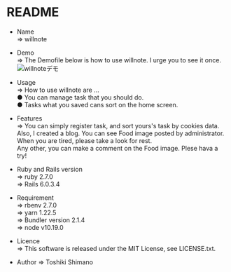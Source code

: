 # README

* Name <!-- プロジェクト名 -->  
  =>  willnote  

* Demo <!-- 動作例や画像の貼り付け -->  
  => The Demofile below is how to use willnote. I urge you to see it once.
  ![willnoteデモ](willnoteDemo.gif)

* Usage <!-- willnoteの基本的な使い方など -->  
  => How to use willnote are ...  
  ● You can manage task that you should do.  
  ● Tasks what you saved cans sort on the home screen.  

* Features <!-- 特徴やセールスポイント -->  
  => You can simply register task, and sort yours's task by cookies data.  
     Also, I created a blog. You can see Food image posted by administrator. When you are tired, please take a look for rest.  
     Any other, you can make a comment  on the Food image. Plese hava a try!  
  
* Ruby and Rails version <!-- バージョン -->  
  => ruby 2.7.0  
  => Rails 6.0.3.4  

* Requirement <!-- willnoteを動かすためのライブラリなど -->  
  => rbenv 2.7.0  
  => yarn 1.22.5  
  => Bundler version 2.1.4  
  => node v10.19.0  

* Licence <!-- ライセンス -->  
  => This software is released under the MIT License, see LICENSE.txt.
  
* Author <!-- 作成情報 -->
  => Toshiki Shimano
  